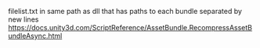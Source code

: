 filelist.txt in same path as dll that has paths to each bundle separated by new lines https://docs.unity3d.com/ScriptReference/AssetBundle.RecompressAssetBundleAsync.html
